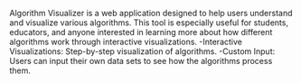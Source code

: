 Algorithm Visualizer is a web application designed to help users understand and visualize various algorithms. This tool is especially useful for students, educators, and anyone interested in learning more about how different algorithms work through interactive visualizations.
-Interactive Visualizations: Step-by-step visualization of algorithms.
-Custom Input: Users can input their own data sets to see how the algorithms process them.
